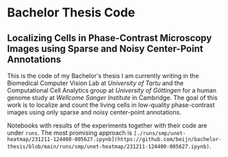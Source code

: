 # Bachelor Thesis Code

## Localizing Cells in Phase-Contrast Microscopy Images using Sparse and Noisy Center-Point Annotations

This is the code of my Bachelor's thesis I am currently writing in the Biomedical Computer Vision Lab at _University of Tartu_ and the Computational Cell Analytics group at _University of Göttingen_ for a human genome study at _Wellcome Sanger Institute_ in Cambridge.
The goal of this work is to localize and count the living cells in low-quality phase-contrast images using only sparse and noisy center-point annotations.

Notebooks with results of the experiments together with their code are under `runs`. The most promising approach is `[./runs/smp/unet-heatmap/231211-124400-005627.ipynb](https://github.com/beijn/bachelor-thesis/blob/main/runs/smp/unet-heatmap/231211-124400-005627.ipynb)`.

